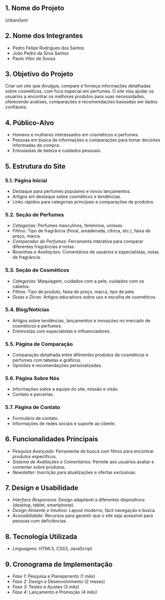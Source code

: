 
## 1. Nome do Projeto
*UrbanGent*

## 2. Nome dos Integrantes
- Pedro Felipe Rodrigues dos Santos
- João Pedro da Silva Santos
- Paulo Vitor de Souza

## 3. Objetivo do Projeto
Criar um site que divulgue, compare e forneça informações detalhadas sobre cosméticos, com foco especial em perfumes. O site visa ajudar os usuários a encontrar os melhores produtos para suas necessidades, oferecendo análises, comparações e recomendações baseadas em dados confiáveis.

## 4. Público-Alvo
- Homens e mulheres interessados em cosméticos e perfumes.
- Pessoas em busca de informações e comparações para tomar decisões informadas de compra.
- Entusiastas de beleza e cuidados pessoais.

## 5. Estrutura do Site

### 5.1. Página Inicial
- Destaque para perfumes populares e novos lançamentos.
- Artigos em destaque sobre cosméticos e tendências.
- Links rápidos para categorias principais e comparações de produtos.

### 5.2. Seção de Perfumes
- *Categorias:* Perfumes masculinos, femininos, unissex.
- *Filtros:* Tipo de fragrância (floral, amadeirada, cítrica, etc.), faixa de preço, marca.
- *Comparador de Perfumes:* Ferramenta interativa para comparar diferentes fragrâncias e notas.
- *Resenhas e Avaliações:* Comentários de usuários e especialistas, notas de fragrância.

### 5.3. Seção de Cosméticos
- *Categorias:* Maquiagem, cuidados com a pele, cuidados com os cabelos.
- *Filtros:* Tipo de produto, faixa de preço, marca, tipo de pele.
- *Guias e Dicas:* Artigos educativos sobre uso e escolha de cosméticos.

### 5.4. Blog/Notícias
- Artigos sobre tendências, lançamentos e inovações no mercado de cosméticos e perfumes.
- Entrevistas com especialistas e influenciadores.

### 5.5. Página de Comparação
- Comparação detalhada entre diferentes produtos de cosméticos e perfumes com tabelas e gráficos.
- Opiniões e recomendações personalizadas.

### 5.6. Página Sobre Nós
- Informações sobre a equipe do site, missão e visão.
- Contato e parcerias.

### 5.7. Página de Contato
- Formulário de contato.
- Informações de redes sociais e suporte ao cliente.

## 6. Funcionalidades Principais
- *Pesquisa Avançada:* Ferramenta de busca com filtros para encontrar produtos específicos.
- *Sistema de Avaliações e Comentários:* Permite aos usuários avaliar e comentar sobre produtos.
- *Newsletter:* Inscrição para atualizações e ofertas exclusivas.

## 7. Design e Usabilidade
- *Interface Responsiva:* Design adaptável a diferentes dispositivos (desktop, tablet, smartphone).
- *Design Atraente e Intuitivo:* Layout moderno, fácil navegação e busca.
- *Acessibilidade:* Recursos para garantir que o site seja acessível para pessoas com deficiências.

## 8. Tecnologia Utilizada
- *Linguagens:* HTML5, CSS3, JavaScript.

## 9. Cronograma de Implementação
- *Fase 1:* Pesquisa e Planejamento (1 mês)
- *Fase 2:* Design e Desenvolvimento (2 meses)
- *Fase 3:* Testes e Ajustes (3 mês)
- *Fase 4:* Lançamento e Promoção (4 mês)
